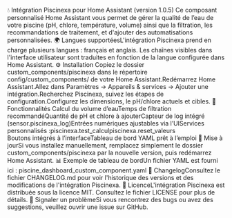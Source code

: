 💧 Intégration Piscinexa pour Home Assistant (version 1.0.5)
Ce composant personnalisé Home Assistant vous permet de gérer la qualité de l’eau de votre piscine (pH, chlore, température, volume) ainsi que la filtration, les recommandations de traitement, et d'ajouter des automatisations personnalisées.
🌍 Langues supportéesL'intégration Piscinexa prend en charge plusieurs langues : français et anglais. Les chaînes visibles dans l'interface utilisateur sont traduites en fonction de la langue configurée dans Home Assistant.
⚙️ Installation
Copiez le dossier custom_components/piscinexa dans le répertoire config/custom_components/ de votre Home Assistant.Redémarrez Home Assistant.Allez dans Paramètres → Appareils & services → Ajouter une intégration.Recherchez Piscinexa, suivez les étapes de configuration.Configurez les dimensions, le pH/chlore actuels et cibles.
🧪 Fonctionnalités
Calcul du volume d’eauTemps de filtration recommandéQuantité de pH et chlore à ajouterCapteur de log intégré (sensor.piscinexa_log)Entrées numériques ajustables via l’UIServices personnalisés :piscinexa.test_calculpiscinexa.reset_valeurs  
Boutons intégrés à l’interfaceTableau de bord YAML prêt à l’emploi
🔄 Mise à jourSi vous installez manuellement, remplacez simplement le dossier custom_components/piscinexa par la nouvelle version, puis redémarrez Home Assistant.
📊 Exemple de tableau de bordUn fichier YAML est fourni ici : piscine_dashboard_custom_component.yaml
📜 ChangelogConsultez le fichier CHANGELOG.md pour voir l'historique des versions et des modifications de l'intégration Piscinexa.
📄 LicenceL'intégration Piscinexa est distribuée sous la licence MIT. Consultez le fichier LICENSE pour plus de détails.
🐞 Signaler un problèmeSi vous rencontrez des bugs ou avez des suggestions, veuillez ouvrir une issue sur GitHub.
